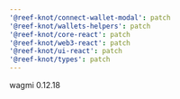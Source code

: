 ```yaml
---
'@reef-knot/connect-wallet-modal': patch
'@reef-knot/wallets-helpers': patch
'@reef-knot/core-react': patch
'@reef-knot/web3-react': patch
'@reef-knot/ui-react': patch
'@reef-knot/types': patch
---
```


wagmi 0.12.18
